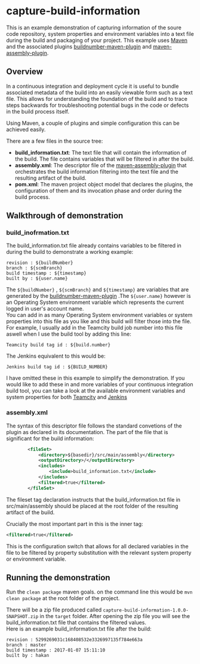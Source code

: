 # capture-build-information

This is an example demonstration of capturing information of the soure code repository, system properties and environment variables into a text file during the build and packaging of your project. This example uses [Maven][] and the associated plugins [buildnumber-maven-plugin][] and [maven-assembly-plugin][].

## Overview

In a continuous integration and deployment cycle it is useful to bundle associated metadata of the build into an easily viewable form such as a text file. This allows for understanding the foundation of the build and to trace steps backwards for troubleshooting potential bugs in the code or defects in the build process itself. 

Using Maven, a couple of plugins and simple configuration this can be achieved easily.

There are a few files in the source tree:

- **build_information.txt**: The text file that will contain the information of the build. The file contains variables that will be filtered in after the build.
- **assembly.xml**: The descriptor file of the [maven-assembly-plugin][] that orchestrates the build information filtering into the text file and the resulting artifact of the build.
- **pom.xml**: The maven project object model that declares the plugins, the configuration of them and its invocation phase and order during the build process.

## Walkthrough of demonstration

### build_inofrmation.txt

The build_information.txt file already contains variables to be filtered in during the build to demonstrate a working example:

```
revision : ${buildNumber}
branch : ${scmBranch}
build timestamp : ${timestamp}
built by : ${user.name}
```

The `${buildNumber}` , `${scmBranch}` and `${timestamp}` are variables that are generated by the [buildnumber-maven-plugin][] .The `${user.name}` however is an Operating System environment variable which represents the current logged in user's account name.  
You can add in as many Operating System environment variables or system properties into this file as you like and this build will filter those into the file. For example, I usually add in the Teamcity build job number into this file aswell when I use the build tool by adding this line:

```
Teamcity build tag id : ${build.number}
```

The Jenkins equivalent to this would be:

```
Jenkins build tag id : ${BUILD_NUMBER}
```

I have omitted these in this example to simplify the demonstration. If you would like to add these in and more variables of your continuous integration build tool, you can take a look at the available environment variables and system properties for both [Teamcity][] and [Jenkins][]

### assembly.xml

The syntax of this descriptor file follows the standard convetions of the plugin as declared in its documentation. The part of the file that is significant for the build information: 

```xml
		<fileSet>
			<directory>${basedir}/src/main/assembly</directory>
			<outputDirectory>/</outputDirectory>
			<includes>
				<include>build_information.txt</include>
			</includes>
			<filtered>true</filtered>
		</fileSet>
```

The fileset tag declaration instructs that the build_information.txt file in src/main/assembly should be placed at the root folder of the resulting artifact of the build.  

Crucially the most important part in this is the inner tag:

```xml
<filtered>true</filtered>
```
This is the configuration switch that allows for all declared variables in the file to be filtered by property substitution with the relevant system property or environment variable. 

## Running the demonstration
Run the `clean package` maven goals. on the command line this would be `mvn clean package` at the root folder of the project. 

There will be a zip file produced called `capture-build-information-1.0.0-SNAPSHOT.zip` in the `target` folder. After opening the zip file you will see the build_information.txt file that contains the filtered values.  
Here is an example build_information.txt file after the build:

```
revision : 5299269031c168408532e3326997135f784e663a
branch : master
build timestamp : 2017-01-07 15:11:10
built by : hakan
```

[Maven]: https://maven.apache.org/
[buildnumber-maven-plugin]: http://www.mojohaus.org/buildnumber-maven-plugin/
[maven-assembly-plugin]: http://maven.apache.org/plugins/maven-assembly-plugin/
[Teamcity]: https://confluence.jetbrains.com/display/TCD9/Predefined+Build+Parameters
[Jenkins]: https://wiki.jenkins-ci.org/display/JENKINS/Building+a+software+project